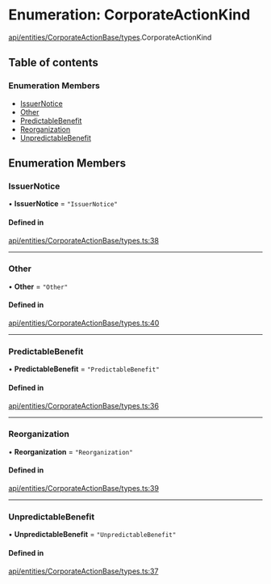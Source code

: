 # Enumeration: CorporateActionKind

[api/entities/CorporateActionBase/types](../wiki/api.entities.CorporateActionBase.types).CorporateActionKind

## Table of contents

### Enumeration Members

- [IssuerNotice](../wiki/api.entities.CorporateActionBase.types.CorporateActionKind#issuernotice)
- [Other](../wiki/api.entities.CorporateActionBase.types.CorporateActionKind#other)
- [PredictableBenefit](../wiki/api.entities.CorporateActionBase.types.CorporateActionKind#predictablebenefit)
- [Reorganization](../wiki/api.entities.CorporateActionBase.types.CorporateActionKind#reorganization)
- [UnpredictableBenefit](../wiki/api.entities.CorporateActionBase.types.CorporateActionKind#unpredictablebenefit)

## Enumeration Members

### IssuerNotice

• **IssuerNotice** = ``"IssuerNotice"``

#### Defined in

[api/entities/CorporateActionBase/types.ts:38](https://github.com/PolymeshAssociation/polymesh-sdk/blob/3d14e829/src/api/entities/CorporateActionBase/types.ts#L38)

___

### Other

• **Other** = ``"Other"``

#### Defined in

[api/entities/CorporateActionBase/types.ts:40](https://github.com/PolymeshAssociation/polymesh-sdk/blob/3d14e829/src/api/entities/CorporateActionBase/types.ts#L40)

___

### PredictableBenefit

• **PredictableBenefit** = ``"PredictableBenefit"``

#### Defined in

[api/entities/CorporateActionBase/types.ts:36](https://github.com/PolymeshAssociation/polymesh-sdk/blob/3d14e829/src/api/entities/CorporateActionBase/types.ts#L36)

___

### Reorganization

• **Reorganization** = ``"Reorganization"``

#### Defined in

[api/entities/CorporateActionBase/types.ts:39](https://github.com/PolymeshAssociation/polymesh-sdk/blob/3d14e829/src/api/entities/CorporateActionBase/types.ts#L39)

___

### UnpredictableBenefit

• **UnpredictableBenefit** = ``"UnpredictableBenefit"``

#### Defined in

[api/entities/CorporateActionBase/types.ts:37](https://github.com/PolymeshAssociation/polymesh-sdk/blob/3d14e829/src/api/entities/CorporateActionBase/types.ts#L37)
